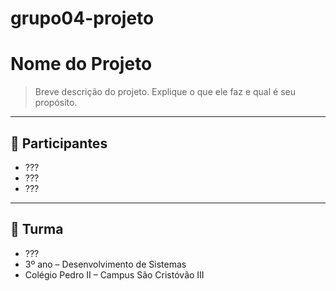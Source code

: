 # grupo04-projeto
# Nome do Projeto
> Breve descrição do projeto. Explique o que ele faz e qual é seu propósito.

---

## 👥 Participantes

- ???
- ???
- ???

---

## 🏫 Turma
- ???
- 3º ano – Desenvolvimento de Sistemas  
- Colégio Pedro II – Campus São Cristóvão III
